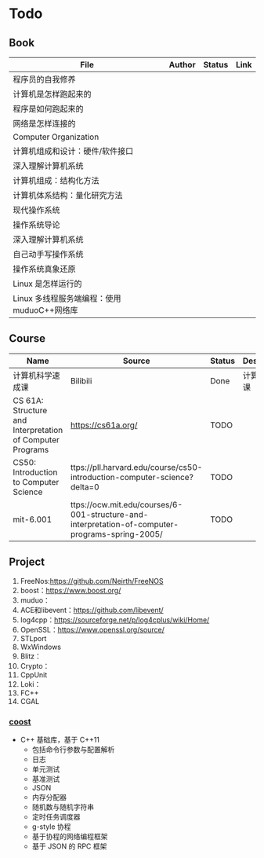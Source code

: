 # Todo

## Book

| File | Author | Status | Link |
| --- | --- | --- | --- |
| 程序员的自我修养 |
| 计算机是怎样跑起来的 |
| 程序是如何跑起来的 |
| 网络是怎样连接的 |
| Computer Organization |
| 计算机组成和设计：硬件/软件接口 |
| 深入理解计算机系统 |
| 计算机组成：结构化方法 |
| 计算机体系结构：量化研究方法    |
| 现代操作系统  |
| 操作系统导论|
| 深入理解计算机系统 |
| 自己动手写操作系统 | 
| 操作系统真象还原 |
| Linux 是怎样运行的 |
| Linux 多线程服务端编程：使用muduoC++网络库 |

## Course

| Name | Source | Status | Description |
| --- | --- | --- | --- |
| 计算机科学速成课 | Bilibili | Done | 计算机导学课
| CS 61A: Structure and Interpretation of Computer Programs | https://cs61a.org/ | TODO |
| CS50: Introduction to Computer Science  | ttps://pll.harvard.edu/course/cs50-introduction-computer-science?delta=0 | TODO |
| mit-6.001 | ttps://ocw.mit.edu/courses/6-001-structure-and-interpretation-of-computer-programs-spring-2005/ | TODO |

## Project

1. FreeNos:https://github.com/Neirth/FreeNOS
2. boost：https://www.boost.org/
3. muduo：
4. ACE和libevent：https://github.com/libevent/
5. log4cpp：https://sourceforge.net/p/log4cplus/wiki/Home/
6. OpenSSL：https://www.openssl.org/source/
7. STLport
8. WxWindows
9. Blitz：
10. Crypto：
11. CppUnit
12. Loki：
13. FC++
14. CGAL

### [coost](https://github.com/idealvin/coost)
+ C++ 基础库，基于 C++11
    + 包括命令行参数与配置解析
    + 日志
    + 单元测试
    + 基准测试
    + JSON
    + 内存分配器
    + 随机数与随机字符串
    + 定时任务调度器
    + g-style 协程
    + 基于协程的网络编程框架
    + 基于 JSON 的 RPC 框架